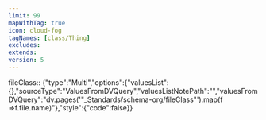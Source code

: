 ```yaml
---
limit: 99
mapWithTag: true
icon: cloud-fog
tagNames: [class/Thing]
excludes: 
extends: 
version: 5
---
```


fileClass:: {"type":"Multi","options":{"valuesList":{},"sourceType":"ValuesFromDVQuery","valuesListNotePath":"","valuesFromDVQuery":"dv.pages('\"_Standards/schema-org/fileClass\"').map(f =>f.file.name)"},"style":{"code":false}}

